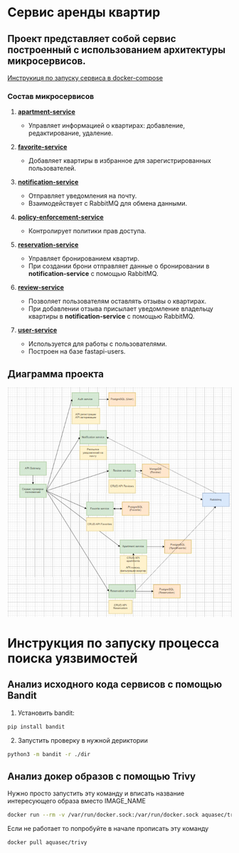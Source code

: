 # Сервис аренды квартир
## Проект представляет собой сервис построенный с использованием архитектуры микросервисов.

[Инструкиця по запуску сервиса в docker-compose](apartment_rental_service/Deploy/)

### Состав микросервисов

1. [**apartment-service**](apartment_rental_service/Services/apartment-service/)
   - Управляет информацией о квартирах: добавление, редактирование, удаление.

2. [**favorite-service**](apartment_rental_service/Services/favorite-service/)
   - Добавляет квартиры в избранное для зарегистрированных пользователей.

3. [**notification-service**](apartment_rental_service/Services/notification-service/)
   - Отправляет уведомления на почту.
   - Взаимодействует с RabbitMQ для обмена данными.

4. [**policy-enforcement-service**](apartment_rental_service/Services/policy-enforcement-service/)
   - Контролирует политики прав доступа.

5. [**reservation-service**](apartment_rental_service/Services/reservation-service/)
   - Управляет бронированием квартир.
   - При создании брони отправляет данные о бронировании в **notification-service** с помощью RabbitMQ.

6. [**review-service**](apartment_rental_service/Services/review-service/)
   - Позволяет пользователям оставлять отзывы о квартирах.
   - При добавлении отзыва присылает уведомление владельцу квартиры в **notification-service** с помощью RabbitMQ.

7. [**user-service**](apartment_rental_service/Services/user-service/)
   - Используется для работы с пользователями.
   - Построен на базе fastapi-users.


## Диаграмма проекта
![Alt Text](Docs/Images/Screenshot_2.jpg)



# Инструкция по запуску процесса поиска уязвимостей

## Анализ исходного кода сервисов с помощью Bandit
1) Установить bandit:
```sh
pip install bandit
```
2) Запустить проверку в нужной дериктории
```sh
python3 -m bandit -r ./dir
```

## Анализ докер образов с помощью Trivy
Нужно просто запустить эту команду и вписать название интересующего образа вместо IMAGE_NAME
```sh
docker run --rm -v /var/run/docker.sock:/var/run/docker.sock aquasec/trivy image IMAGE_NAME
```
Если не работает то попробуйте в начале прописать эту команду
```sh
docker pull aquasec/trivy
```